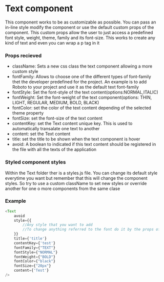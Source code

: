 # Text component

This component works to be as customizable as possible. You can pass an in-line style modify the component or use the default custom props of the component. This custom props allow the user to just access a predefined font style, weight, theme, family and its font-size. This works to create any kind of text and even you can wrap a p tag in it

### Props recieved 

- className: Sets a new css class the text component allowing a more custom style
- fontFamily: Allows to choose one of the different types of font-family thet the developer predefined for the project. An example is to add Roboto to your project and use it as the default text font-family
- fontStyle: Set the font-style of the text content(options:NORMAL,ITALIC)
- fontWeight: Set the font-weight of the text component(options: THIN, LIGHT, REGULAR, MEDIUM, BOLD, BLACK)
- fontColor: set the color of the text content depending of the selected theme property
- fontSize: set the font-size of the text content
- contentKey: set the Text content unique key. This is used to automatically transalate one text to another
- content: set the Text content
- title: set the title to be shown when the text component is hover
- avoid: A boolean to indicated if this text content should be registered in the file with all the texts of the application

### Styled component styles

Within the Text folder ther is a styles.js file. You can change its default style everytime you want but remember that this will change the component styles. So try to use a custom className to set new styles or override another for one o more components from the same clase 

### Example

~~~javascript
<Text
    avoid
    style={{
        //Any style that you want to add
        //To change anything referred to the font do it by the props of below
    }}
    title={'title'}
    contentKey={'test'}
    fontFamily={"TEXT"}
    fontStyle={"NORMAL"}
    fontWeight={"BOLD"}
    fontColor={"black"}
    fontSize={"20px"}
    content={'Test'}
/>
~~~

